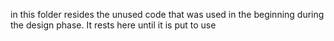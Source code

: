 in this folder resides the unused code that was used in the beginning during the design phase. It rests here until it is put to use
